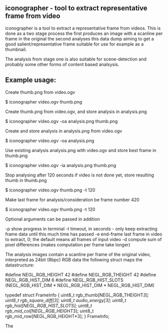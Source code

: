 iconographer - tool to extract representative frame from video
--------------------------------------------------------------

iconographer is a tool to extract a representative frame from videos.
This is done as a two stage process the first produces an image with
a scanline per frame in the original the second analyses this data dump
aiming to get a good salient/representative frame suitable for use
for example as a thumbnail.

The analysis from stage one is also suitable for scene-detection and
probably some other forms of content based analsysis.

Example usage:
--------------

Create thumb.png from video.ogv

$ iconographer video.ogv thumb.png

Create thumb.png from video.ogv, and store analysis in analysis.png

$ iconographer video.ogv -oa analysis.png thumb.png

Create and store analysis in analysis.png from video.ogv

$ iconographer video.ogv -oa analysis.png

Use existing analysis analysis.png with video.ogv and store best frame in
thumb.png

$ iconographer video.ogv -ia analysis.png thumb.png

Stop analysing after 120 seconds if video is not done yet, store resulting
thumb in thumb.png

$ iconographer video.ogv thumb.png -t 120

Make last frame for analysis/consideration be frame number 420

$ iconographer video.ogv thumb.png -t 120

Optional arguments can be passed in addition

 -p  show progress in terminal
 -t  timeout, in seconds - only keep extracting frame data until this much time
     has passed
 -e  end-frame last frame in video to extract, 0; the default means all frames
     of input video
 -d  compute sum of pixel differences (makes computation per frame take longer)

The analysis images contain a scanline per frame of the original video,
interpreted as 24bit (8bpc) RGB data the following struct maps the
datastructure:

#define NEGL_RGB_HEIGHT      42
#define NEGL_RGB_THEIGHT     42
#define NEGL_RGB_HIST_DIM    6 
#define NEGL_RGB_HIST_SLOTS (NEGL_RGB_HIST_DIM * NEGL_RGB_HIST_DIM * NEGL_RGB_HIST_DIM)

typedef struct FrameInfo
{
  uint8_t rgb_thumb[NEGL_RGB_THEIGHT*3];
  uint8_t rgb_square_diff[3];
  uint8_t audio_energy[3];
  uint8_t rgb_hist[NEGL_RGB_HIST_SLOTS];
  uint8_t rgb_mid_col[NEGL_RGB_HEIGHT*3];
  uint8_t rgb_mid_row[NEGL_RGB_HEIGHT*3];
} FrameInfo;

The 
